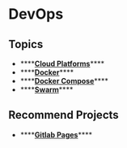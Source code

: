# DevOps

## Topics

* \*\*\*\*[**Cloud Platforms**](cloud-platforms.md)\*\*\*\*
* \*\*\*\*[**Docker**](docker/)\*\*\*\*
* \*\*\*\*[**Docker Compose**](docker-compose.md)\*\*\*\*
* \*\*\*\*[**Swarm**](swarm.md)\*\*\*\*

## Recommend Projects

* \*\*\*\*[**Gitlab Pages**](https://about.gitlab.com/stages-devops-lifecycle/pages/)\*\*\*\*



